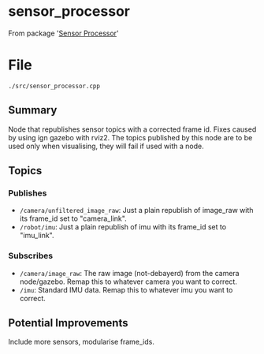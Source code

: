 # sensor_processor
From package '[Sensor Processor](https://github.com/iscumd/sensor_processor)'
# File
`./src/sensor_processor.cpp`

## Summary 
 Node that republishes sensor topics with a corrected frame id. Fixes caused by using ign gazebo with rviz2.
The topics published by this node are to be used only when visualising, they will fail if used with a node.

## Topics

### Publishes
- `/camera/unfiltered_image_raw`: Just a plain republish of image_raw with its frame_id set to "camera_link".
- `/robot/imu`: Just a plain republish of imu with its frame_id set to "imu_link".

### Subscribes
- `/camera/image_raw`: The raw image (not-debayerd) from the camera node/gazebo. Remap this to whatever camera you want to correct.
- `/imu`: Standard IMU data. Remap this to whatever imu you want to correct.

## Potential Improvements
Include more sensors, modularise frame_ids. 


